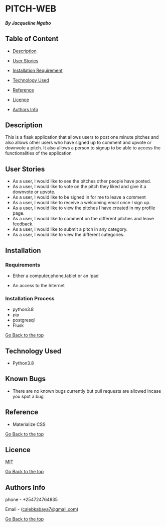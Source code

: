 # PITCH-WEB

##### By Jacqueline Ngabo
## Table of Content

+ [Description](#description)
+ [User Stories](#user-stories)

+ [Installation Requirement](#Installation)
+ [Technology Used](#technology-used)
+ [Reference](#reference)
+ [Licence](#licence)
+ [Authors Info](#author-Info)

## Description
<p>This is a flask application that allows users to post one minute pitches and also allows other users who have signed up to comment and upvote or downvote a pitch. It also allows a person to signup to be able to access the functionalities of the application</p>



## User Stories
* As a user, I would like to see the pitches other people have posted.
* As a user, I would like to vote on the pitch they liked and give it a downvote or upvote.
* As a user, I would like to be signed in for me to leave a comment
* As a user, I would like to receive a welcoming email once I sign up.
* As a user, I would like to view the pitches I have created in my profile page.
* As a user, I would like to comment on the different pitches and leave feedback.
* As a user, I would like to submit a pitch in any category.
* As a user, I would like to view the different categories.

## Installation

### Requirements

* Either a computer,phone,tablet or an Ipad

* An access to the Internet

### Installation Process
* python3.8
* pip
* postgresql
* Flusk


[Go Back to the top](#description)
## Technology Used
* Python3.8


## Known Bugs
* There are no known bugs currently but pull requests are allowed incase you spot a bug
## Reference
* Materialize CSS

[Go Back to the top](#description)

## Licence

[MIT](LICENSE)


[Go Back to the top](#description)

## Authors Info
phone - +254724764835

Email - (calebkabaya7@gmail.com)

[Go Back to the top](#description)


